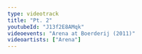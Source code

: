 ```yaml
---
type: videotrack
title: "Pt. 2"
youtubeId: "J13f2E8AMqk"
videoevents: "Arena at Boerderij (2011)"
videoartists: ["Arena"]
---
```

